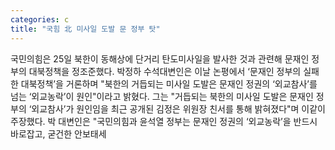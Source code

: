 ```yaml
---
categories: c
title: "국힘 北 미사일 도발 문 정부 탓"
---
```

국민의힘은 25일 북한이 동해상에 단거리 탄도미사일을 발사한 것과 관련해 문재인 정부의 대북정책을 정조준했다. 박정하 수석대변인은 이날 논평에서 ‘문재인 정부의 실패한 대북정책’을 거론하며 "북한의 거듭되는 미사일 도발은 문재인 정권의 ‘외교참사’를 넘는 ‘외교농락’이 원인"이라고 밝혔다. 그는 "거듭되는 북한의 미사일 도발은 문재인 정부의 ‘외교참사’가 원인임을 최근 공개된 김정은 위원장 친서를 통해 밝혀졌다"며 이같이 주장했다. 박 대변인은 "국민의힘과 윤석열 정부는 문재인 정권의 ‘외교농락’을 반드시 바로잡고, 굳건한 안보태세